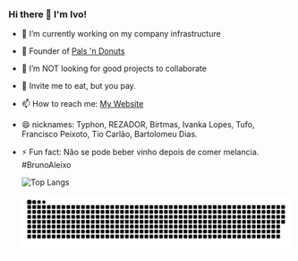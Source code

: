 ### Hi there 👋 I'm Ivo! 

- 🔭 I’m currently working on my company infrastructure
- 🍩 Founder of [Pals 'n Donuts](https://palsndonuts.pt)
- 👯 I’m NOT looking for good projects to collaborate
- 🍔 Invite me to eat, but you pay.
- 📫 How to reach me: [My Website](https://ivolopes-developer.github.io/MyResume/)
- 😄 nicknames: Typhon, REZADOR, Birtmas, Ivanka Lopes, Tufo, Francisco Peixoto, Tio Carlão, Bartolomeu Dias.
- ⚡ Fun fact: Não se pode beber vinho depois de comer melancia. #BrunoAleixo



  ![Top Langs](https://github-readme-stats.vercel.app/api/top-langs/?username=ivolopes-developer&hide=css,scss,html&theme=tokyonight)



  ![Snake animation](https://github.com/ivolopes-developer/ivolopes-developer/blob/output/github-contribution-grid-snake.svg)
  
